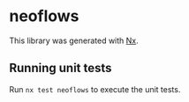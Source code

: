 # neoflows

This library was generated with [Nx](https://nx.dev).

## Running unit tests

Run `nx test neoflows` to execute the unit tests.
